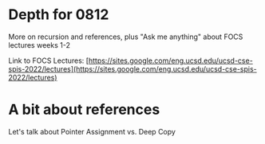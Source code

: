 # Depth for 0812 

More on recursion and references, plus "Ask me anything" about FOCS lectures weeks 1-2

Link to FOCS Lectures: [https://sites.google.com/eng.ucsd.edu/ucsd-cse-spis-2022/lectures](https://sites.google.com/eng.ucsd.edu/ucsd-cse-spis-2022/lectures)

# A bit about references

Let's talk about Pointer Assignment vs. Deep Copy

